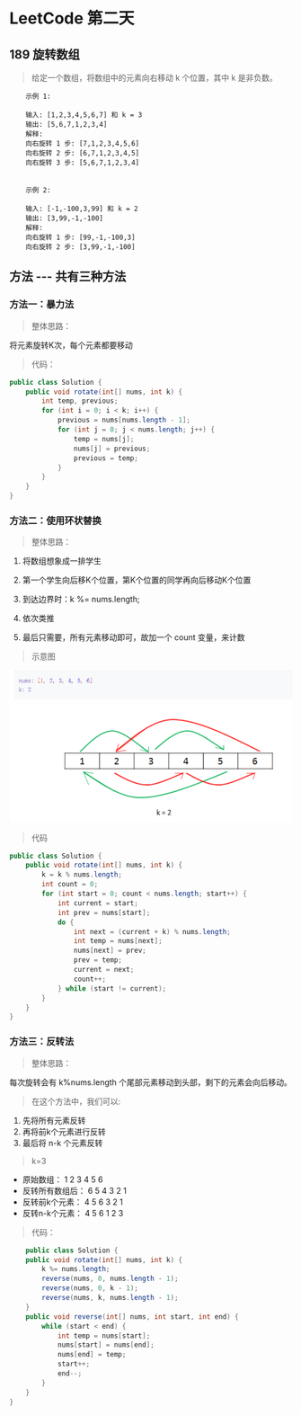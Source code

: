 # LeetCode 第二天

## 189 旋转数组

>给定一个数组，将数组中的元素向右移动 k 个位置，其中 k 是非负数。

```zh-cn
    示例 1:

    输入: [1,2,3,4,5,6,7] 和 k = 3
    输出: [5,6,7,1,2,3,4]
    解释:
    向右旋转 1 步: [7,1,2,3,4,5,6]
    向右旋转 2 步: [6,7,1,2,3,4,5]
    向右旋转 3 步: [5,6,7,1,2,3,4]


    示例 2:

    输入: [-1,-100,3,99] 和 k = 2
    输出: [3,99,-1,-100]
    解释:
    向右旋转 1 步: [99,-1,-100,3]
    向右旋转 2 步: [3,99,-1,-100]
```

## 方法  --- 共有三种方法

### 方法一：暴力法

>整体思路：

将元素旋转K次，每个元素都要移动

>代码：

```Java
public class Solution {
    public void rotate(int[] nums, int k) {
        int temp, previous;
        for (int i = 0; i < k; i++) {
            previous = nums[nums.length - 1];
            for (int j = 0; j < nums.length; j++) {
                temp = nums[j];
                nums[j] = previous;
                previous = temp;
            }
        }
    }
}
```

### 方法二：使用环状替换

>整体思路：

1. 将数组想象成一排学生

2. 第一个学生向后移K个位置，第K个位置的同学再向后移动K个位置

3. 到达边界时：k %= nums.length;

4. 依次类推

5. 最后只需要，所有元素移动即可，故加一个 count 变量，来计数

>示意图

![环状示意图](./assets/环状替换示意图.png)

>代码

```java
public class Solution {
    public void rotate(int[] nums, int k) {
        k = k % nums.length;
        int count = 0;
        for (int start = 0; count < nums.length; start++) {
            int current = start;
            int prev = nums[start];
            do {
                int next = (current + k) % nums.length;
                int temp = nums[next];
                nums[next] = prev;
                prev = temp;
                current = next;
                count++;
            } while (start != current);
        }
    }
}
````

### 方法三：反转法

>整体思路：

每次旋转会有 k%nums.length 个尾部元素移动到头部，剩下的元素会向后移动。

>在这个方法中，我们可以:

1. 先将所有元素反转
2. 再将前k个元素进行反转
3. 最后将 n-k 个元素反转

>k=3

- 原始数组：              1 2 3 4 5 6
- 反转所有数组后：        6 5 4 3 2 1
- 反转前k个元素：         4 5 6 3 2 1
- 反转n-k个元素：         4 5 6 1 2 3

>代码：

```java
    public class Solution {
    public void rotate(int[] nums, int k) {
        k %= nums.length;
        reverse(nums, 0, nums.length - 1);
        reverse(nums, 0, k - 1);
        reverse(nums, k, nums.length - 1);
    }
    public void reverse(int[] nums, int start, int end) {
        while (start < end) {
            int temp = nums[start];
            nums[start] = nums[end];
            nums[end] = temp;
            start++;
            end--;
        }
    }
}
```
